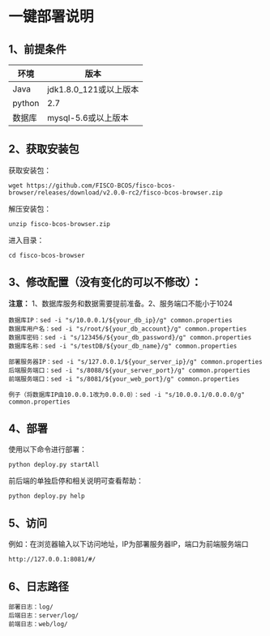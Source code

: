 # 一键部署说明

## 1、前提条件

| 环境   | 版本                   |
| ------ | ---------------------- |
| Java   | jdk1.8.0_121或以上版本 |
| python | 2.7                    |
| 数据库 | mysql-5.6或以上版本    |

## 2、获取安装包

获取安装包：
```shell
wget https://github.com/FISCO-BCOS/fisco-bcos-browser/releases/download/v2.0.0-rc2/fisco-bcos-browser.zip
```
解压安装包：
```shell
unzip fisco-bcos-browser.zip
```
进入目录：
```shell
cd fisco-bcos-browser
```

## 3、修改配置（没有变化的可以不修改）：

**注意：** 1、数据库服务和数据需要提前准备。2、服务端口不能小于1024

```shell
数据库IP：sed -i "s/10.0.0.1/${your_db_ip}/g" common.properties
数据库用户名：sed -i "s/root/${your_db_account}/g" common.properties
数据库密码：sed -i "s/123456/${your_db_password}/g" common.properties
数据库名称：sed -i "s/testDB/${your_db_name}/g" common.properties

部署服务器IP：sed -i "s/127.0.0.1/${your_server_ip}/g" common.properties
后端服务端口：sed -i "s/8088/${your_server_port}/g" common.properties
前端服务端口：sed -i "s/8081/${your_web_port}/g" common.properties

例子（将数据库IP由10.0.0.1改为0.0.0.0）：sed -i "s/10.0.0.1/0.0.0.0/g" common.properties
```

## 4、部署
使用以下命令进行部署：
```shell
python deploy.py startAll
```
前后端的单独启停和相关说明可查看帮助：
```shell
python deploy.py help
```

## 5、访问
例如：在浏览器输入以下访问地址，IP为部署服务器IP，端口为前端服务端口

```
http://127.0.0.1:8081/#/
```

## 6、日志路径
```
部署日志：log/
后端日志：server/log/
前端日志：web/log/
```


